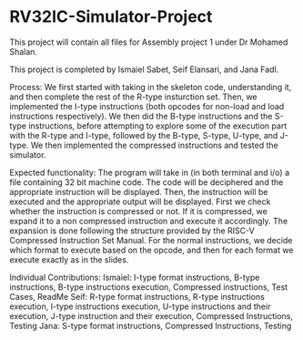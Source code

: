 # RV32IC-Simulator-Project
This project will contain all files for Assembly project 1 under Dr Mohamed Shalan.

This project is completed by Ismaiel Sabet, Seif Elansari, and Jana Fadl.

Process:
We first started with taking in the skeleton code, understanding it, and then complete the rest of the R-type insturction set. Then, we implemented the I-type instructions (both opcodes for non-load and load instructions respectively). We then did the B-type instructions and the S-type instructions, before attempting to explore some of the execution part with the R-type and I-type, followed by the B-type, S-type, U-type, and J-type. We then implemented the compressed instructions and tested the simulator.

Expected functionality:
The program will take in (in both terminal and i/o) a file containing 32 bit machine code. The code will be deciphered and the appropriate instruction will be displayed. Then, the instruction will be executed and the appropriate output will be displayed. First we check whether the instruction is compressed or not. If it is compressed, we expand it to a non compressed instruction and execute it accordingly. The expansion is done following the structure provided by the RISC-V Compressed Instruction Set Manual. For the normal instructions, we decide which format to execute based on the opcode, and then for each format we execute exactly as in the slides. 

Individual Contributions:
Ismaiel: I-type format instructions, B-type instructions, B-type instructions execution, Compressed instructions, Test Cases, ReadMe 
Seif: R-type format instructions, R-type instructions execution, I-type instructions execution, U-type instructions and their execution, J-type instruction and their execution, Compressed Instructions, Testing
Jana: S-type format instructions, Compressed Instructions, Testing
